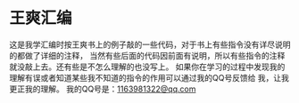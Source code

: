 # 王爽汇编
这是我学汇编时按王爽书上的例子敲的一些代码，对于书上有些指令没有详尽说明的都做了详细的注释，
当然有些后面的代码因前面有说明，所以有些指令的注释就没敲上去。还有些是不怎么理解的也没写上。
如果你在学习的过程中发现我的理解有误或者知道某些我不知道的指令的作用可以通过我的QQ号反馈给
我，让我更正我的理解。
我的QQ号是：1163981322@qq.com
